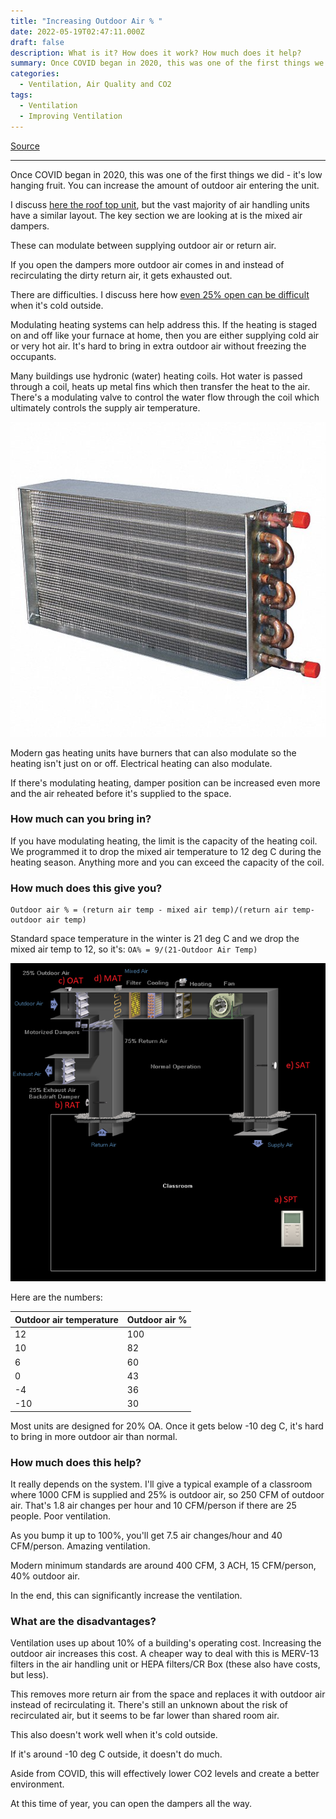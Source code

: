 ```yaml
---
title: "Increasing Outdoor Air % "
date: 2022-05-19T02:47:11.000Z
draft: false
description: What is it? How does it work? How much does it help?
summary: Once COVID began in 2020, this was one of the first things we did - it's low hanging fruit. You can increase the amount of outdoor air entering the unit.
categories:
  - Ventilation, Air Quality and CO2
tags:
  - Ventilation
  - Improving Ventilation
---
```

[Source](https://twitter.com/joeyfox85/status/1527118643749965827)

---

Once COVID began in 2020, this was one of the first things we did - it's low hanging fruit. You can increase the amount of outdoor air entering the unit.

I discuss [here the roof top unit](https://twitter.com/joeyfox85/status/1502097329930883076), but the vast majority of air handling units have a similar layout. The key section we are looking at is the mixed air dampers.

These can modulate between supplying outdoor air or return air. 

If you open the dampers more outdoor air comes in and instead of recirculating the dirty return air, it gets exhausted out.

There are difficulties. I discuss here how [even 25% open can be difficult](https://twitter.com/joeyfox85/status/1513608614547791887) when it's cold outside.

Modulating heating systems can help address this. If the heating is staged on and off like your furnace at home, then you are either supplying cold air or very hot air. It's hard to bring in extra outdoor air without freezing the occupants.

Many buildings use hydronic (water) heating coils. Hot water is passed through a coil, heats up metal fins which then transfer the heat to the air. There's a modulating valve to control the water flow through the coil which ultimately controls the supply air temperature.

![Picture of a hydronic heating coil. It looks like a radiator and has copper piping on the side](/hydronic-coils.jpg)

Modern gas heating units have burners that can also modulate so the heating isn't just on or off. Electrical heating can also modulate.

If there's modulating heating, damper position can be increased even more and the air reheated before it's supplied to the space.

### How much can you bring in?

If you have modulating heating, the limit is the capacity of the heating coil. We programmed it to drop the mixed air temperature to 12 deg C during the heating season. Anything more and you can exceed the capacity of the coil.

### How much does this give you?
```
Outdoor air % = (return air temp - mixed air temp)/(return air temp-outdoor air temp)
```

Standard space temperature in the winter is 21 deg C and we drop the mixed air temp to 12, so it's:
`OA% = 9/(21-Outdoor Air Temp)`

![HVAC diagram showing outdoor air temperature, return air temperature, mixed air temperature and supply air temperature. A small thermostat measures supply air temperature in the room](/hvac-temps.png)

Here are the numbers:

|Outdoor air temperature|Outdoor air %|
|-|-|
|12|100|
|10|82|
|6|60|
|0|43|
|-4|36|
|-10|30|

Most units are designed for 20% OA. Once it gets below -10 deg C, it's hard to bring in more outdoor air than normal.

### How much does this help?

It really depends on the system. I'll give a typical example of a classroom where 1000 CFM is supplied and 25% is outdoor air, so 250 CFM of outdoor air. That's 1.8 air changes per hour and 10 CFM/person if there are 25 people. Poor ventilation.

As you bump it up to 100%, you'll get 7.5 air changes/hour and 40 CFM/person. Amazing ventilation. 

Modern minimum standards are around 400 CFM, 3 ACH, 15 CFM/person, 40% outdoor air.

In the end, this can significantly increase the ventilation.

### What are the disadvantages?

Ventilation uses up about 10% of a building's operating cost. Increasing the outdoor air increases this cost. A cheaper way to deal with this is MERV-13 filters in the air handling unit or HEPA filters/CR Box (these also have costs, but less).

This removes more return air from the space and replaces it with outdoor air instead of recirculating it. There's still an unknown about the risk of recirculated air, but it seems to be far lower than shared room air.

This also doesn't work well when it's cold outside.

If it's around -10 deg C outside, it doesn't do much.

Aside from COVID, this will effectively lower CO2 levels and create a better environment.

At this time of year, you can open the dampers all the way.